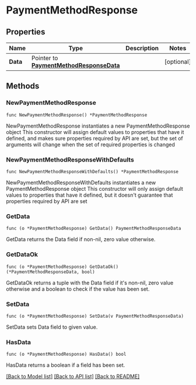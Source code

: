 # PaymentMethodResponse

## Properties

Name | Type | Description | Notes
------------ | ------------- | ------------- | -------------
**Data** | Pointer to [**PaymentMethodResponseData**](PaymentMethodResponseData.md) |  | [optional] 

## Methods

### NewPaymentMethodResponse

`func NewPaymentMethodResponse() *PaymentMethodResponse`

NewPaymentMethodResponse instantiates a new PaymentMethodResponse object
This constructor will assign default values to properties that have it defined,
and makes sure properties required by API are set, but the set of arguments
will change when the set of required properties is changed

### NewPaymentMethodResponseWithDefaults

`func NewPaymentMethodResponseWithDefaults() *PaymentMethodResponse`

NewPaymentMethodResponseWithDefaults instantiates a new PaymentMethodResponse object
This constructor will only assign default values to properties that have it defined,
but it doesn't guarantee that properties required by API are set

### GetData

`func (o *PaymentMethodResponse) GetData() PaymentMethodResponseData`

GetData returns the Data field if non-nil, zero value otherwise.

### GetDataOk

`func (o *PaymentMethodResponse) GetDataOk() (*PaymentMethodResponseData, bool)`

GetDataOk returns a tuple with the Data field if it's non-nil, zero value otherwise
and a boolean to check if the value has been set.

### SetData

`func (o *PaymentMethodResponse) SetData(v PaymentMethodResponseData)`

SetData sets Data field to given value.

### HasData

`func (o *PaymentMethodResponse) HasData() bool`

HasData returns a boolean if a field has been set.


[[Back to Model list]](../README.md#documentation-for-models) [[Back to API list]](../README.md#documentation-for-api-endpoints) [[Back to README]](../README.md)


